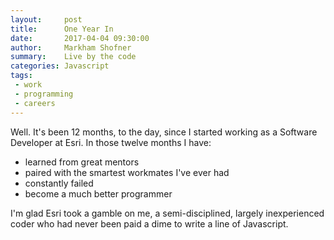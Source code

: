 ```yaml
---
layout:     post
title:      One Year In
date:       2017-04-04 09:30:00
author:     Markham Shofner
summary:    Live by the code
categories: Javascript
tags:
 - work
 - programming
 - careers
---
```


Well. It's been 12 months, to the day, since I started working as a Software Developer at Esri. In those twelve months I have:
- learned from great mentors
- paired with the smartest workmates I've ever had
- constantly failed
- become a much better programmer

I'm glad Esri took a gamble on me, a semi-disciplined, largely inexperienced coder who had never been paid a dime to write a line of Javascript.
